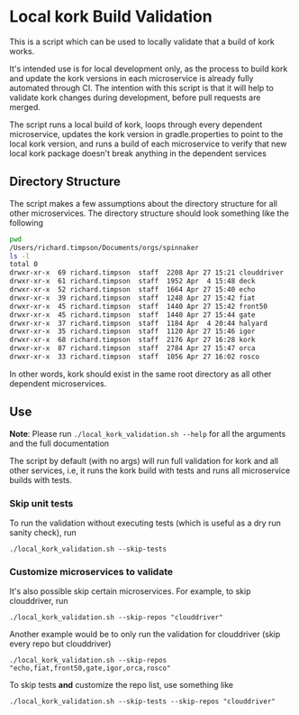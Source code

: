 # Local kork Build Validation

This is a script which can be used to locally validate that a build of kork works.

It's intended use is for local development only, as the process to build kork and update the kork versions in each microservice is already fully automated through CI. The intention with this script is that it will help to validate kork changes during development, before pull requests are merged.

The script runs a local build of kork, loops through every dependent microservice, updates the kork version in gradle.properties to point to the local kork version, and runs a build of each microservice to verify that new local kork package doesn't break anything in the dependent services

## Directory Structure
The script makes a few assumptions about the directory structure for all other microservices. The directory structure should look something like the following

```bash
pwd
/Users/richard.timpson/Documents/orgs/spinnaker
ls -l
total 0
drwxr-xr-x  69 richard.timpson  staff  2208 Apr 27 15:21 clouddriver
drwxr-xr-x  61 richard.timpson  staff  1952 Apr  4 15:48 deck
drwxr-xr-x  52 richard.timpson  staff  1664 Apr 27 15:40 echo
drwxr-xr-x  39 richard.timpson  staff  1248 Apr 27 15:42 fiat
drwxr-xr-x  45 richard.timpson  staff  1440 Apr 27 15:42 front50
drwxr-xr-x  45 richard.timpson  staff  1440 Apr 27 15:44 gate
drwxr-xr-x  37 richard.timpson  staff  1184 Apr  4 20:44 halyard
drwxr-xr-x  35 richard.timpson  staff  1120 Apr 27 15:46 igor
drwxr-xr-x  68 richard.timpson  staff  2176 Apr 27 16:28 kork
drwxr-xr-x  87 richard.timpson  staff  2784 Apr 27 15:47 orca
drwxr-xr-x  33 richard.timpson  staff  1056 Apr 27 16:02 rosco
```

In other words, kork should exist in the same root directory as all other dependent microservices.

## Use
**Note**: Please run `./local_kork_validation.sh --help` for all the arguments and the full documentation

The script by default (with no args) will run full validation for kork and all other services, i.e, it runs the kork build with tests and runs all microservice builds with tests.

### Skip unit tests

To run the validation without executing tests (which is useful as a dry run sanity check), run

`./local_kork_validation.sh --skip-tests`

### Customize microservices to validate
It's also possible skip certain microservices. For example, to skip clouddriver, run

`./local_kork_validation.sh --skip-repos "clouddriver"`

Another example would be to only run the validation for clouddriver (skip every repo but clouddriver)

`./local_kork_validation.sh --skip-repos "echo,fiat,front50,gate,igor,orca,rosco"`

To skip tests **and** customize the repo list, use something like

`./local_kork_validation.sh --skip-tests --skip-repos "clouddriver"`

